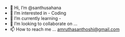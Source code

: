- 👋 Hi, I’m @santhusahana
- 👀 I’m interested in - Coding
- 🌱 I’m currently learning - 
- 💞️ I’m looking to collaborate on ...
- 📫 How to reach me ... amruthasanthoshi@gmail.com

<!---
santhusahana/santhusahana is a ✨ special ✨ repository because its `README.md` (this file) appears on your GitHub profile.
You can click the Preview link to take a look at your changes.
--->
